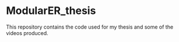 # ModularER_thesis
This repository contains the code used for my thesis and some of the videos produced.
